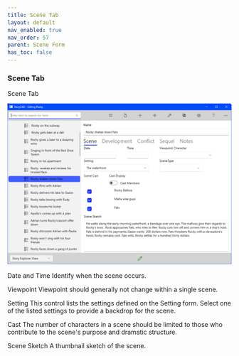 ```yaml
---
title: Scene Tab
layout: default
nav_enabled: true
nav_order: 57
parent: Scene Form
has_toc: false
---
```

### Scene Tab
Scene Tab

![](../media/Scene-Scene-Tab.png)

Date and Time		Identify when the scene occurs.

Viewpoint		Viewpoint should generally not change within a single scene.

Setting		This control lists the settings defined on the Setting form.  Select one of the listed settings to provide a backdrop for the scene.

Cast		The number of characters in a scene should be limited to those who contribute to the scene's purpose and dramatic structure.

Scene Sketch		A thumbnail sketch of the scene.


